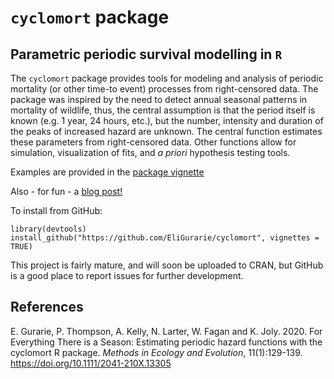 # `cyclomort` package 
## Parametric periodic survival modelling in `R`

The `cyclomort` package provides tools for modeling and analysis of periodic mortality (or other time-to event) processes from right-censored data. The package was inspired by the need to detect annual seasonal patterns in mortality of wildlife, thus, the central assumption is that the period itself is known (e.g. 1 year, 24 hours, etc.), but the number, intensity and duration of the peaks of increased hazard are unknown.  The central function estimates these parameters from right-censored data. Other functions allow for simulation, visualization of fits, and *a priori* hypothesis testing tools.  

Examples are provided in the [package vignette](http://htmlpreview.github.io/?https://github.com/EliGurarie/cyclomort/blob/master/doc/cyclomort.html)

Also - for fun - a [blog post!](https://methodsblog.com/2019/10/31/modelling-mortalities/)

To install from GitHub:

```
library(devtools)
install_github("https://github.com/EliGurarie/cyclomort", vignettes = TRUE)
```

This project is fairly mature, and will soon be uploaded to CRAN, but GitHub is a good place to report issues for further development. 

## References

E. Gurarie, P. Thompson, A. Kelly, N. Larter, W. Fagan and K. Joly. 2020. For Everything There is a Season: Estimating periodic hazard functions with the cyclomort R package. *Methods in Ecology and Evolution*, 11(1):129-139. https://doi.org/10.1111/2041-210X.13305
